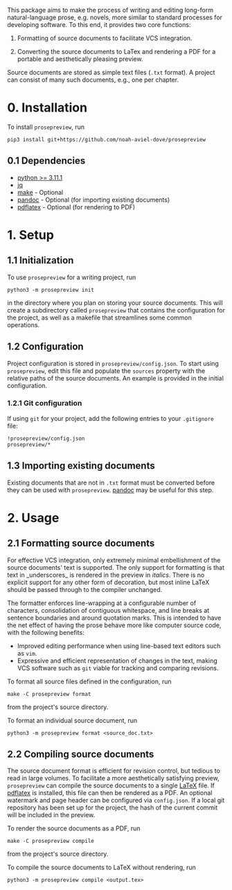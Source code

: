 This package aims to make the process of writing and editing long-form
natural-language prose, e.g. novels, more similar to standard processes for
developing software. To this end, it provides two core functions:

1. Formatting of source documents to facilitate VCS integration.

2. Converting the source documents to LaTex and rendering a PDF for a portable
and aesthetically pleasing preview.

Source documents are stored as simple text files (`.txt` format). A project can
consist of many such documents, e.g., one per chapter.

# 0. Installation

To install `prosepreview`, run
```
pip3 install git+https://github.com/noah-aviel-dove/prosepreview
```

## 0.1 Dependencies

 - [python >= 3.11.1](https://www.python.org/downloads/)
 - [jq](https://stedolan.github.io/jq/)
 - [make](https://www.gnu.org/software/make/) - Optional
 - [pandoc](https://pandoc.org/) - Optional (for importing existing documents)
 - [pdflatex](https://linux.die.net/man/1/pdflatex) - Optional (for rendering to PDF)

# 1. Setup

## 1.1 Initialization

To use `prosepreview` for a writing project, run

```
python3 -m prosepreview init
```

in the directory where you plan on storing your source documents. This will
create a subdirectory called `prosepreview` that contains the configuration for
the project, as well as a makefile that streamlines some common operations.

## 1.2 Configuration

Project configuration is stored in `prosepreview/config.json`. To start using
`prosepreview`, edit this file and populate the `sources` property with the
relative paths of the source documents. An example is provided in the initial
configuration.

### 1.2.1 Git configuration

If using `git` for your project, add the following entries to your `.gitignore`
file:

```
!prosepreview/config.json
prosepreview/*
```

## 1.3 Importing existing documents

Existing documents that are not in `.txt` format must be converted before they
can be used with `prosepreview`. [pandoc](https://pandoc.org/) may be useful for
this step.

# 2. Usage

## 2.1 Formatting source documents

For effective VCS integration, only extremely minimal embellishment of the
source documents' text is supported. The only support for formatting is that
text in \_underscores\_ is rendered in the preview in _italics_. There is no
explicit support for any other form of decoration, but most inline LaTeX should
be passed through to the compiler unchanged.

The formatter enforces line-wrapping at a configurable number of characters,
consolidation of contiguous whitespace, and line breaks at sentence boundaries
and around quotation marks. This is intended to have the net effect of having
the prose behave more like computer source code, with the following benefits:

- Improved editing performance when using line-based text editors such as `vim`.
- Expressive and efficient representation of changes in the text, making VCS
software such as `git` viable for tracking and comparing revisions.

To format all source files defined in the configuration, run

```
make -C prosepreview format
```

from the project's source directory.

To format an individual source document, run

```
python3 -m prosepreview format <source_doc.txt>
```

## 2.2 Compiling source documents

The source document format is efficient for revision control, but tedious to
read in large volumes. To facilitate a more aesthetically satisfying preview,
`prosepreview` can compile the source documents to a single
[LaTeX](https://www.latex-project.org/) file. If
[pdflatex](https://linux.die.net/man/1/pdflatex) is installed, this file can
then be rendered as a PDF. An optional watermark and page header can be
configured via `config.json`. If a local git repository has been set up for the
project, the hash of the current commit will be included in the preview.

To render the source documents as a PDF, run

```
make -C prosepreview compile
```

from the project's source directory.

To compile the source documents to LaTeX without rendering, run

```
python3 -m prosepreview compile <output.tex>
```

